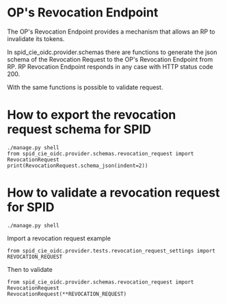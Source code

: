 # OP's Revocation Endpoint
The OP's Revocation Endpoint provides a mechanism that allows an RP to invalidate its tokens.

In spid_cie_oidc.provider.schemas there are functions to generate the json schema of the Revocation Request to the OP's Revocation Endpoint from RP. 
RP Revocation  Endpoint responds in any case with HTTP status code 200.

With the same functions is possible to validate request.


# How to export the revocation request schema for SPID

````
./manage.py shell
from spid_cie_oidc.provider.schemas.revocation_request import RevocationRequest
print(RevocationRequest.schema_json(indent=2))
````

# How to validate a revocation request for SPID

````
./manage.py shell
````
Import a revocation request example
````
from spid_cie_oidc.provider.tests.revocation_request_settings import REVOCATION_REQUEST
````
Then to validate
````
from spid_cie_oidc.provider.schemas.revocation_request import RevocationRequest
RevocationRequest(**REVOCATION_REQUEST)
````
